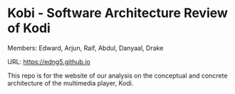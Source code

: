 # Kobi - Software Architecture Review of Kodi

Members: Edward, Arjun, Raif, Abdul, Danyaal, Drake

URL: https://edng5.github.io

This repo is for the website of our analysis on the conceptual and concrete architecture of the multimedia player, Kodi.

